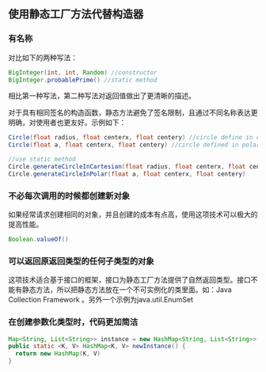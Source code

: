 ## 使用静态工厂方法代替构造器

### 有名称

对比如下的两种写法：

``` java 
BigInteger(int, int, Random) //constructor
BigInteger.probablePrime() //static method
``` 

相比第一种写法，第二种写法对返回值做出了更清晰的描述。

对于具有相同签名的构造函数，静态方法避免了签名限制，且通过不同名称表达更明确，对使用者也更友好。示例如下：

``` java
Circle(float radius, float centerx, float centery) //circle define in cartesian coordinates(笛卡尔坐标系)
Circle(float a, float centerx, float centery) //circle defined in polar coordinates(极坐标)

//use static method 
Circle.generateCircleInCartesian(float radius, float centerx, float centery)
Circle.generateCircleInPolar(float a, float centerx, float centery)
```

### 不必每次调用的时候都创建新对象

如果经常请求创建相同的对象，并且创建的成本有点高，使用这项技术可以极大的提高性能。

``` java
Boolean.valueOf()
```
 
### 可以返回原返回类型的任何子类型的对象

这项技术适合基于接口的框架，接口为静态工厂方法提供了自然返回类型。接口不能有静态方法，所以把静态方法放在一个不可实例化的类里面。如：Java Collection Framework 。另外一个示例为java.util.EnumSet
### 在创建参数化类型时，代码更加简洁

``` java
Map<String, List<String>> instance = new HashMap<String, List<String>>();
public static <K, V> HashMap<K, V> newInstance() {
  return new HashMap(K, V)
}
```
